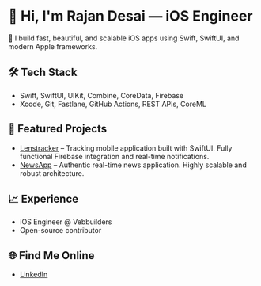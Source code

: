 # 👋 Hi, I'm Rajan Desai — iOS Engineer

🚀 I build fast, beautiful, and scalable iOS apps using Swift, SwiftUI, and modern Apple frameworks.

## 🛠 Tech Stack
- Swift, SwiftUI, UIKit, Combine, CoreData, Firebase
- Xcode, Git, Fastlane, GitHub Actions, REST APIs, CoreML

## 📱 Featured Projects
- [Lenstracker](https://github.com/RJIOSDEV/Lenstracker) – Tracking mobile application built with SwiftUI. Fully functional Firebase integration and real-time notifications.
- [NewsApp](https://github.com/RJIOSDEV/NewsApp) – Authentic real-time news application. Highly scalable and robust architecture.

## 📈 Experience
- iOS Engineer @ Vebbuilders
- Open-source contributor

## 🌐 Find Me Online
- [LinkedIn](https://www.linkedin.com/in/rajan-desai-ios)
